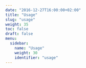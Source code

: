 ```yaml
---
date: "2016-12-27T16:00:00+02:00"
title: "Usage"
slug: "usage"
weight: 35
toc: false
draft: false
menu:
  sidebar:
    name: "Usage"
    weight: 30
    identifier: "usage"
---
```


